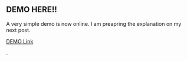 ## DEMO HERE!! 
A very simple demo is now online. I am preapring the explanation on my next post.

[DEMO Link](http://www.codellage.com "DEMO Link")

.